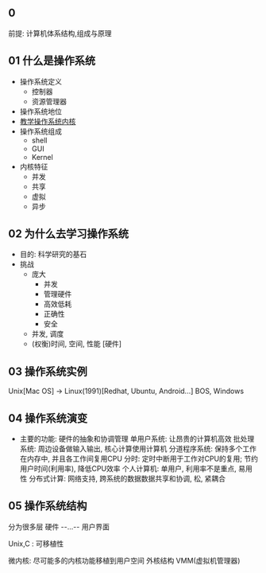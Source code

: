 ## 0
前提: 计算机体系结构,组成与原理

## 01 什么是操作系统

- 操作系统定义
    - 控制器
    - 资源管理器
- 操作系统地位
- [教学操作系统内核](../../../../static/files/Pasted%20image%2020220213121827.png)
- 操作系统组成
    - shell
    - GUI
    - Kernel
- 内核特征
    - 并发
    - 共享
    - 虚拟
    - 异步

## 02 为什么去学习操作系统

- 目的: 科学研究的基石
- 挑战
    - 庞大
        - 并发
        - 管理硬件
        - 高效低耗
        - 正确性
        - 安全
    - 并发, 调度
    - (权衡)时间, 空间, 性能 [硬件]

## 03 操作系统实例
Unix[Mac OS] -> Linux(1991)[Redhat, Ubuntu, Android...]
BOS, Windows

## 04 操作系统演变
- 主要的功能: 硬件的抽象和协调管理
单用户系统: 让昂贵的计算机高效
批处理系统: 周边设备做输入输出, 核心计算使用计算机
分道程序系统: 保持多个工作在内存中, 并且各工作间复用CPU 
分时: 定时中断用于工作对CPU的复用; 节约用户时间(利用率), 降低CPU效率
个人计算机: 单用户, 利用率不是重点, 易用性
分布式计算: 网络支持, 跨系统的数据数据共享和协调, 松, 紧耦合

## 05 操作系统结构[](https://www.xuetangx.com/learn/THU08091000267/THU08091000267/10322317/video/17399332)
分为很多层
硬件 --...-- 用户界面

Unix,C : 可移植性

微内核: 尽可能多的内核功能移植到用户空间
外核结构
VMM(虚拟机管理器)

